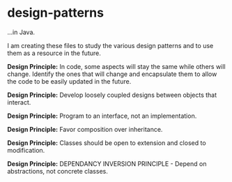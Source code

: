 # design-patterns
...in Java.

I am creating these files to study the various design patterns and to use them as a resource in the future.

<b>Design Principle:</b> In code, some aspects will stay the same while others will change.  Identify the ones that will change and encapsulate them to allow the code to be easily updated in the future.

<b>Design Principle:</b> Develop loosely coupled designs between objects that interact.

<b>Design Principle:</b> Program to an interface, not an implementation.

<b>Design Principle:</b> Favor composition over inheritance.  

<b>Design Principle:</b> Classes should be open to extension and closed to modification.

<b>Design Principle:</b> DEPENDANCY INVERSION PRINCIPLE - Depend on abstractions, not concrete classes.
